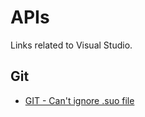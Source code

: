 # APIs
Links related to Visual Studio.

## Git
- [GIT - Can't ignore .suo file](https://stackoverflow.com/questions/11628418/git-cant-ignore-suo-file)
